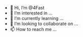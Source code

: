 - 👋 Hi, I’m @4Fast
- 👀 I’m interested in ...
- 🌱 I’m currently learning ...
- 💞️ I’m looking to collaborate on ...
- 📫 How to reach me ...

<!---
4Fast/4Fast is a ✨ special ✨ repository because its `README.md` (this file) appears on your GitHub profile.
You can click the Preview link to take a look at your changes.
--->
